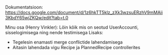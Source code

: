 Dokumentatsioon: https://docs.google.com/document/d/1z6hkTT5klz_zXk3wzsuERzhV9mMAii3KbdY65wjZKQw/edit?tab=t.0

Minu osa (Henry Vinkler):
Lõin kõik mis on seotud UserAccounti, sisselogimisega ning nende testimisega
Lisaks:
- Tegelesin enamasti merge conflictide lahendamisega
- Aitasin lahendada vigu Recipe ja PlannedRecipe controllerites
